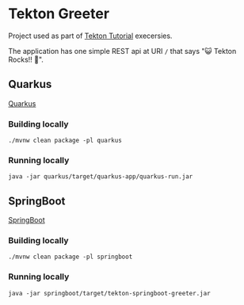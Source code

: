 # Tekton Greeter

Project used as part of [Tekton Tutorial](https://dn.dev/tekton-tutorial) execersies.

The application has one simple REST api at URI `/` that says "😺 Tekton Rocks!! 🚀".

## Quarkus

[Quarkus](./quarkus)

### Building locally

```shell
./mvnw clean package -pl quarkus
```

### Running locally

```shell
java -jar quarkus/target/quarkus-app/quarkus-run.jar
```

## SpringBoot

[SpringBoot](./quarkus)

### Building locally

```shell
./mvnw clean package -pl springboot
```

### Running locally

```shell
java -jar springboot/target/tekton-springboot-greeter.jar
```
